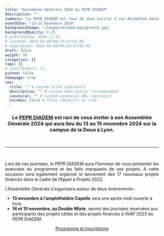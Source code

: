 ```yaml
---
title: "Assemblée Générale 2024 du PEPR DIADEM"
description: ""
summary: "Le PEPR DIADEM est ravi de vous inviter à son Assemblée Générale 2024 qui aura lieu du 13 au 15 novembre 2024 sur la campus de la Doua à Lyon."
eventDate: "13-15 Novembre 2024"
backgroundImage: "/images/diadem-background.jpg"
backgroundOpacity: 0.25
# publishDate: 2024-11-18
# lastmod: 2024-02-06T09:24:27+01:00
# expiryDate: 2024-03-06T09:24:27+01:00
draft: false
weight: 30
categories: []
tags: []
# contributors: []
pinned: false
homepage: true
seo:
  title: "" # custom title (optional)
  description: "" # custom description (recommended)
  canonical: "" # custom canonical URL (optional)
  noindex: false # false (default) or true
---
```


<div align="center"><h3>

Le <a href="https://pepr-diadem.fr" target="_blank">PEPR DIADEM</a> est ravi de vous inviter à son Assemblée Générale 2024 qui aura lieu du 13 au 15 novembre 2024 sur la campus de la Doua à Lyon.

</h3></div>

<br/>

<hr>

<br/>

<div align="justify">

Lors de ces journées, le PEPR DIADEM aura l’honneur de vous présenter les avancées du programme et les faits marquants de ses projets. A cette occasion sera également organisé le lancement des 17 nouveaux projets financés dans le cadre de l’Appel à Projets 2023.

</div>

L’Assemblée Générale s’organisera autour de deux évènements :

- **13 novembre à l’amphithéâtre Capelle** sera une après-midi ouverte à tous.
- **14 et 15 novembre, au Double Mixte**, seront des journées réservées aux participants des projets ciblés et des projets financés à l’AAP 2023 du PEPR DIADEM.

<p align="center"><a class="btn btn-primary rounded-pill mt-2" href="https://journee-diadem.sciencesconf.org/" role="button">Programme et Inscriptions</a></p>

<br/>

<br/>

